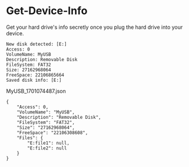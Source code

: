 # Get-Device-Info
Get your hard drive's info secretly once you plug the hard drive into your device. 
```
New disk detected: [E:]
Access: 0
VolumeName: MyUSB
Description: Removable Disk
FileSystem: FAT32
Size: 27162968064
FreeSpace: 22106865664
Saved disk info: [E:]
```
MyUSB_1701074487.json
```
{
    "Access": 0,
    "VolumeName": "MyUSB",
    "Description": "Removable Disk",
    "FileSystem": "FAT32",
    "Size": "27162968064",
    "FreeSpace": "22106308608",
    "Files": {
        "E:file1": null,
        "E:file2": null
    }
}
```
